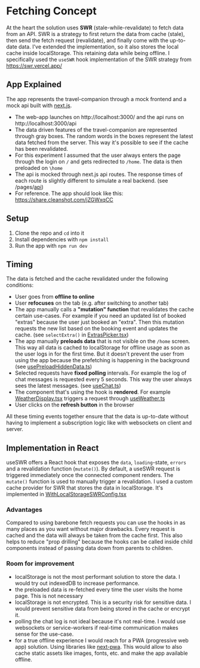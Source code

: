 # Fetching Concept

At the heart the solution uses **SWR** (stale-while-revalidate) to fetch data from an API.
SWR is a strategy to first return the data from cache (stale), then send the fetch request (revalidate), and finally come with the up-to-date data.
I've extended the implementation, so it also stores the local cache inside localStorage. This retaining data while being offline.
I specifically used the `useSWR` hook implementation of the SWR strategy from https://swr.vercel.app/

## App Explained
The app represents the travel-companion through a mock frontend and a mock api built with [next.js](https://nextjs.org/).
* The web-app launches on http://localhost:3000/ and the api runs on http://localhost:3000/api
* The data driven features of the travel-companion are represented through gray boxes. The random words in the boxes represent the latest data fetched from the server. This way it's possible to see if the cache has been revalidated.
* For this experiment I assumed that the user always enters the page through the login on `/` and gets redirected to `/home`. The data is then preloaded on `\home`
* The api is mocked through next.js api routes. The response times of each route is slightly different to simulate a real backend. (see /pages/[api](pages%2Fapi))
* For reference. The app should look like this: https://share.cleanshot.com/jZGWxqCC

## Setup
1. Clone the repo and `cd` into it
2. Install dependencies with `npm install`
3. Run the app with `npm run dev`

## Timing
The data is fetched and the cache revalidated under the following conditions:
* User goes from **offline to online**
* User **refocuses** on the tab (e.g. after switching to another tab)
* The app manually calls a **"mutation" function** that revalidates the cache certain use-cases. For example if you need an updated list of booked "extras" because the user just booked an "extra". Then this mutation requests the new list based on the booking event and updates the cache. (see `selectExtra()` in [ExtrasPicker.tsx](components%2FExtrasPicker.tsx))
* The app manually **preloads data** that is not visible on the `/home` screen. This way all data is cached to localStorage for offline usage as soon as the user logs in for the first time. But it doesn't prevent the user from using the app because the prefetching is happening in the background (see [usePreloadHiddenData.ts](shared%2Fhooks%2FusePreloadHiddenData.ts))
* Selected requests have **fixed polling** intervals. For example the log of chat messages is requested every 5 seconds. This way the user always sees the latest messages. (see [useChat.ts](shared%2Fhooks%2FuseChat.ts))
* The component that's using the hook is **rendered**. For example [WeatherDisplay.tsx](components%2FWeatherDisplay.tsx) triggers a request through [useWeather.ts](shared%2Fhooks%2FuseWeather.ts)
* User clicks on the **refresh button** in the browser

All these timing events together ensure that the data is up-to-date without having to implement a subscription logic like with websockets on client and server.


## Implementation in React
useSWR offers a React hook that exposes the `data`, `loading`-state, `errors` and a revalidation function (`mutate()`).
By default, a useSWR request is triggered immediately once the connected component renders. The `mutate()` function is used to manually trigger a revalidation.
I used a custom cache provider for SWR that stores the data in localStorage. It's implemented in [WithLocalStorageSWRConfig.tsx](shared%2FHOC%2FWithLocalStorageSWRConfig.tsx)

### Advantages
Compared to using barebone fetch requests you can use the hooks in as many places as you want without major drawbacks. Every request is cached and the data will always be taken from the cache first.
This also helps to reduce "prop drilling" because the hooks can be called inside child components instead of passing data down from parents to children.

### Room for improvement
* localStorage is not the most performant solution to store the data. I would try out indexedDB to increase performance.
* the preloaded data is re-fetched every time the user visits the home page. This is not necessary
* localStorage is not encrypted. This is a security risk for sensitive data. I would prevent sensitive data from being stored in the cache or encrypt it.
* polling the chat log is not ideal because it's not real-time. I would use websockets or service-workers if real-time communication makes sense for the use-case.
* for a true offline experience I would reach for a PWA (progressive web app) solution. Using libraries like [next-pwa](https://www.npmjs.com/package/next-pwa). This would allow to also cache static assets like images, fonts, etc. and make the app available offline.
